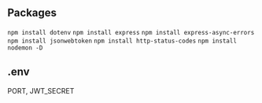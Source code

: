 ## Packages
`npm install dotenv`
`npm install express`
`npm install express-async-errors`
`npm install jsonwebtoken`
`npm install http-status-codes`
`npm install nodemon -D`

## .env
PORT, JWT_SECRET